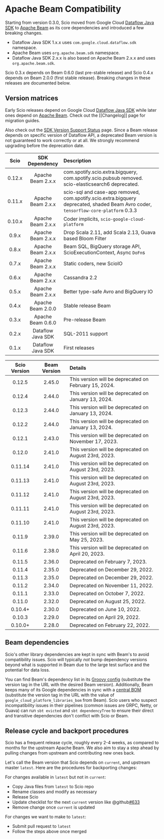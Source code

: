 # Apache Beam Compatibility

Starting from version 0.3.0, Scio moved from Google Cloud [Dataflow Java SDK](https://github.com/GoogleCloudPlatform/DataflowJavaSDK) to [Apache Beam](https://beam.apache.org/) as its core dependencies and introduced a few breaking changes.

- Dataflow Java SDK 1.x.x uses `com.google.cloud.dataflow.sdk` namespace.
- Apache Beam uses `org.apache.beam.sdk` namespace.
- Dataflow Java SDK 2.x.x is also based on Apache Beam 2.x.x and uses `org.apache.beam.sdk`.

Scio 0.3.x depends on Beam 0.6.0 (last pre-stable release) and Scio 0.4.x depends on Beam 2.0.0 (first stable release). Breaking changes in these releases are documented below.

## Version matrices

Early Scio releases depend on Google Cloud [Dataflow Java SDK](https://github.com/GoogleCloudPlatform/DataflowJavaSDK) while later ones depend on [Apache Beam](https://github.com/apache/beam). Check out the [[Changelog]] page for migration guides.

Also check out the [SDK Version Support Status](https://cloud.google.com/dataflow/docs/support/sdk-version-support-status) page. Since a Beam release depends on specific version of Dataflow API, a deprecated Beam version is not guaranteed to work correctly or at all. We strongly recommend upgrading before the deprecation date.

| **Scio** | **SDK Dependency** | **Description**                                                                                                                     |
|:--------:|:------------------:|:------------------------------------------------------------------------------------------------------------------------------------|
|  0.12.x  | Apache Beam 2.x.x  | com.spotify.scio.extra.bigquery, com.spotify.scio.pubsub removed. scio-elasticsearch6 deprecated.                                   |
|  0.11.x  | Apache Beam 2.x.x  | scio-sql and case-app removed, com.spotify.scio.extra.bigquery deprecated, shaded Beam Avro coder, `tensorflow-core-platform` 0.3.3 |
|  0.10.x  | Apache Beam 2.x.x  | Coder implicits, `scio-google-cloud-platform`                                                                                       |
|  0.9.x   | Apache Beam 2.x.x  | Drop Scala 2.11, add Scala 2.13, Guava based Bloom Filter                                                                           |
|  0.8.x   | Apache Beam 2.x.x  | Beam SQL, BigQuery storage API, ScioExecutionContext, Async `DoFn`s                                                                 |
|  0.7.x   | Apache Beam 2.x.x  | Static coders, new ScioIO                                                                                                           |
|  0.6.x   | Apache Beam 2.x.x  | Cassandra 2.2                                                                                                                       |
|  0.5.x   | Apache Beam 2.x.x  | Better type-safe Avro and BigQuery IO                                                                                               |
|  0.4.x   | Apache Beam 2.0.0  | Stable release Beam                                                                                                                 |
|  0.3.x   | Apache Beam 0.6.0  | Pre-release Beam                                                                                                                    |
|  0.2.x   | Dataflow Java SDK  | SQL-2011 support                                                                                                                    |
|  0.1.x   | Dataflow Java SDK  | First releases                                                                                                                      |

| **Scio Version** | **Beam Version** | **Details**                                           |
|:----------------:|:----------------:|:------------------------------------------------------|
|      0.12.5      |      2.45.0      | This version will be deprecated on February 15, 2024. |
|      0.12.4      |      2.44.0      | This version will be deprecated on January 13, 2024.  |
|      0.12.3      |      2.44.0      | This version will be deprecated on January 13, 2024.  |
|      0.12.2      |      2.44.0      | This version will be deprecated on January 13, 2024.  |
|      0.12.1      |      2.43.0      | This version will be deprecated on November 17, 2023. |
|      0.12.0      |      2.41.0      | This version will be deprecated on August 23rd, 2023. |
|     0.11.14      |      2.41.0      | This version will be deprecated on August 23rd, 2023. |
|     0.11.13      |      2.41.0      | This version will be deprecated on August 23rd, 2023. |
|     0.11.12      |      2.41.0      | This version will be deprecated on August 23rd, 2023. |
|     0.11.11      |      2.41.0      | This version will be deprecated on August 23rd, 2023. |
|     0.11.10      |      2.41.0      | This version will be deprecated on August 23rd, 2023. |
|      0.11.9      |      2.39.0      | This version will be deprecated on May 25, 2023.      |
|      0.11.6      |      2.38.0      | This version will be deprecated on April 20, 2023.    |
|      0.11.5      |      2.36.0      | Deprecated on February 7, 2023.                       |
|      0.11.4      |      2.35.0      | Deprecated on December 29, 2022.                      |
|      0.11.3      |      2.35.0      | Deprecated on December 29, 2022.                      |
|      0.11.2      |      2.34.0      | Deprecated on November 11, 2022.                      |
|      0.11.1      |      2.33.0      | Deprecated on October 7, 2022.                        |
|      0.11.0      |      2.32.0      | Deprecated on August 25, 2022.                        |
|     0.10.4+      |      2.30.0      | Deprecated on June 10, 2022.                          |
|      0.10.3      |      2.29.0      | Deprecated on April 29, 2022.                         |
|     0.10.0+      |      2.28.0      | Deprecated on February 22, 2022.                      |

## Beam dependencies

Scio's other library dependencies are kept in sync with Beam's to avoid compatibility issues. Scio will typically _not_ bump dependency versions beyond what is supported in Beam due to the large test surface and the potential for data loss.

You can find Beam's dependency list in its [Groovy config](https://github.com/apache/beam/blob/v2.35.0/buildSrc/src/main/groovy/org/apache/beam/gradle/BeamModulePlugin.groovy) (substitute the version tag in the URL with the desired Beam version). Additionally, Beam keeps many of its Google dependencies in sync with a [central BOM](https://storage.googleapis.com/cloud-opensource-java-dashboard/com.google.cloud/libraries-bom/24.0.0/artifact_details.html) (substitute the version tag in the URL with the value of `google_cloud_platform_libraries_bom` from Beam). Scio users who suspect incompatibility issues in their pipelines (common issues are GRPC, Netty, or Guava) can run `sbt evicted` and `sbt dependencyTree` to ensure their direct and transitive dependencies don't conflict with Scio or Beam.

## Release cycle and backport procedures

Scio has a frequent release cycle, roughly every 2-4 weeks, as compared to months for the upstream Apache Beam. We also aim to stay a step ahead by pulling changes from upstream and contributing new ones back.

Let's call the Beam version that Scio depends on `current`, and upstream master `latest`. Here are the procedures for backporting changes:

For changes available in `latest` but not in `current`:
- Copy Java files from `latest` to Scio repo
- Rename classes and modify as necessary
- Release Scio
- Update checklist for the next `current` version like @github[#633](#633)
- Remove change once `current` is updated

For changes we want to make to `latest`:
- Submit pull request to `latest`
- Follow the steps above once merged

